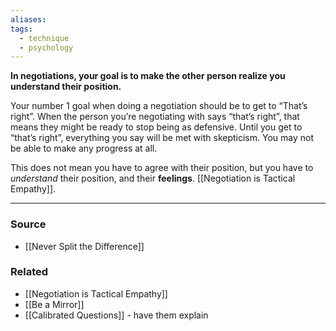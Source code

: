 ```yaml
---
aliases: 
tags:
  - technique
  - psychology
---
```

**In negotiations, your goal is to make the other person realize you understand their position.**

Your number 1 goal when doing a negotiation should be to get to “That’s right”. When the person you’re negotiating with says “that’s right”, that means they might be ready to stop being as defensive. Until you get to “that’s right”, everything you say will be met with skepticism. You may not be able to make any progress at all.

This does not mean you have to agree with their position, but you have to *understand* their position, and their **feelings**. [[Negotiation is Tactical Empathy]].

---

### Source
- [[Never Split the Difference]]

### Related
- [[Negotiation is Tactical Empathy]] 
- [[Be a Mirror]] 
- [[Calibrated Questions]] - have them explain